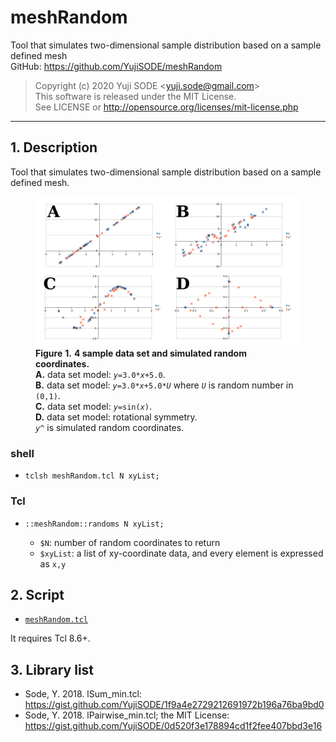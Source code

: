 # meshRandom
Tool that simulates two-dimensional sample distribution based on a sample defined mesh  
GitHub: https://github.com/YujiSODE/meshRandom  
>Copyright (c) 2020 Yuji SODE \<yuji.sode@gmail.com\>  
>This software is released under the MIT License.  
>See LICENSE or http://opensource.org/licenses/mit-license.php  
______

## 1. Description
Tool that simulates two-dimensional sample distribution based on a sample defined mesh.

<figure>
        <img width=800 src="meshRandom_IMG_sampleGraphs.png" alt="meshRandom_IMG_sampleGraphs.png">
        <figcaption>
                <b>Figure</b> <b>1.</b> <b>4 sample data set and simulated random coordinates.</b><br>
                <b>A.</b> data set model: <code><i>y</i>=3.0*<i>x</i>+5.0</code>.<br>
                <b>B.</b> data set model: <code><i>y</i>=3.0*<i>x</i>+5.0*<i>U</i></code> where <code><i>U</i></code> is random number in <code>(0,1)</code>.<br>
                <b>C.</b> data set model: <code><i>y</i>=sin(<i>x</i>)</code>.<br>
                <b>D.</b> data set model: rotational symmetry.<br>
                <code><i>y</i>^</code> is simulated random coordinates.
        </figcaption>
</figure>

### shell
- `tclsh meshRandom.tcl N xyList;`
### Tcl
- `::meshRandom::randoms N xyList;`

  - `$N`: number of random coordinates to return
  - `$xyList`: a list of xy-coordinate data, and every element is expressed as `x,y`

## 2. Script
- [`meshRandom.tcl`](meshRandom.tcl)

It requires Tcl 8.6+.

## 3. Library list
- Sode, Y. 2018. lSum_min.tcl: https://gist.github.com/YujiSODE/1f9a4e2729212691972b196a76ba9bd0
- Sode, Y. 2018. lPairwise_min.tcl; the MIT License: https://gist.github.com/YujiSODE/0d520f3e178894cd1f2fee407bbd3e16

